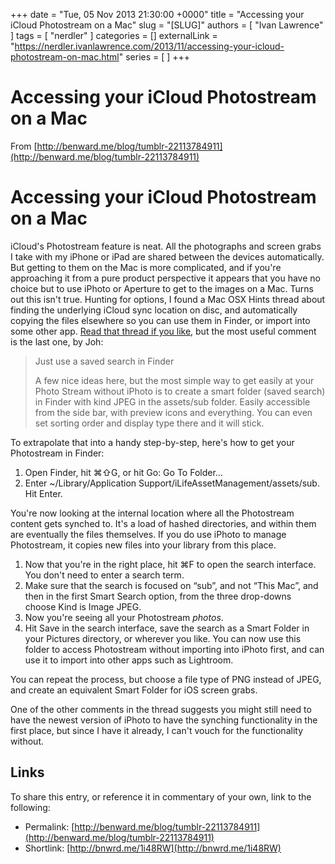 +++
date = "Tue, 05 Nov 2013 21:30:00 +0000"
title = "Accessing your iCloud Photostream on a Mac"
slug = "[SLUG]"
authors = [ "Ivan Lawrence" ]
tags = [ "nerdler" ]
categories = []
externalLink = "https://nerdler.ivanlawrence.com/2013/11/accessing-your-icloud-photostream-on-mac.html"
series = [ ]
+++

# Accessing your iCloud Photostream on a Mac

From [http://benward.me/blog/tumblr-22113784911](http://benward.me/blog/tumblr-22113784911)  
  

Accessing your iCloud Photostream on a Mac
==========================================

  

iCloud's Photostream feature is neat. All the photographs and screen grabs I take with my iPhone or iPad are shared between the devices automatically. But getting to them on the Mac is more complicated, and if you're approaching it from a pure product perspective it appears that you have no choice but to use iPhoto or Aperture to get to the images on a Mac. Turns out this isn't true. Hunting for options, I found a Mac OSX Hints thread about finding the underlying iCloud sync location on disc, and automatically copying the files elsewhere so you can use them in Finder, or import into some other app. [Read that thread if you like](http://hints.macworld.com/article.php?story=20120120073300575), but the most useful comment is the last one, by Joh:

> Just use a saved search in Finder
> 
> A few nice ideas here, but the most simple way to get easily at your Photo Stream without iPhoto is to create a smart folder (saved search) in Finder with kind JPEG in the assets/sub folder. Easily accessible from the side bar, with preview icons and everything. You can even set sorting order and display type there and it will stick.

To extrapolate that into a handy step-by-step, here's how to get your Photostream in Finder:

1.  Open Finder, hit ⌘⇧G, or hit Go: Go To Folder…
2.  Enter ~/Library/Application Support/iLifeAssetManagement/assets/sub. Hit Enter.

You're now looking at the internal location where all the Photostream content gets synched to. It's a load of hashed directories, and within them are eventually the files themselves. If you do use iPhoto to manage Photostream, it copies new files into your library from this place.

1.  Now that you're in the right place, hit ⌘F to open the search interface. You don't need to enter a search term.
2.  Make sure that the search is focused on “sub”, and not “This Mac”, and then in the first Smart Search option, from the three drop-downs choose Kind is Image JPEG.
3.  Now you're seeing all your Photostream _photos_.
4.  Hit Save in the search interface, save the search as a Smart Folder in your Pictures directory, or wherever you like. You can now use this folder to access Photostream without importing into iPhoto first, and can use it to import into other apps such as Lightroom.

You can repeat the process, but choose a file type of PNG instead of JPEG, and create an equivalent Smart Folder for iOS screen grabs.

One of the other comments in the thread suggests you might still need to have the newest version of iPhoto to have the synching functionality in the first place, but since I have it already, I can't vouch for the functionality without.

Links
-----

To share this entry, or reference it in commentary of your own, link to the following:

-   Permalink: [http://benward.me/blog/tumblr-22113784911](http://benward.me/blog/tumblr-22113784911)
-   Shortlink: [http://bnwrd.me/1i48RW](http://bnwrd.me/1i48RW)